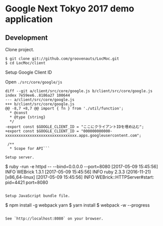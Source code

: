 # Google Next Tokyo 2017 demo application

## Development

Clone project.

```
$ git clone git://github.com/groovenauts/LocMoc.git
$ cd LocMoc/client
```

Setup Google Client ID

Open `./src/core/google/js`

```
diff --git a/client/src/core/google.js b/client/src/core/google.js
index 7e59ee6..8186a27 100644
--- a/client/src/core/google.js
+++ b/client/src/core/google.js
@@ -8,7 +8,7 @@ import { fn } from './util/function';
  * @const
  * @type {string}
  */
-export const $GOOGLE_CLIENT_ID = "ここにクライアントIDを埋め込む";
+export const $GOOGLE_CLIENT_ID = "000000000000-xxxxxxxxxxxxxxxxxxxxxxxxxxxxxxxx.apps.googleusercontent.com";

 /**
  * Scope for API```

Setup server.

```
$ ruby -run -e httpd -- --bind=0.0.0.0 --port=8080
[2017-05-09 15:45:56] INFO  WEBrick 1.3.1
[2017-05-09 15:45:56] INFO  ruby 2.3.3 (2016-11-21) [x86_64-linux]
[2017-05-09 15:45:56] INFO  WEBrick::HTTPServer#start: pid=4421 port=8080

```

Setup JavaScript bundle file.

```
$ npm install -g webpack yarn
$ yarn install
$ webpack -w --progress

```

See `http://localhost:8080` on your browser.
